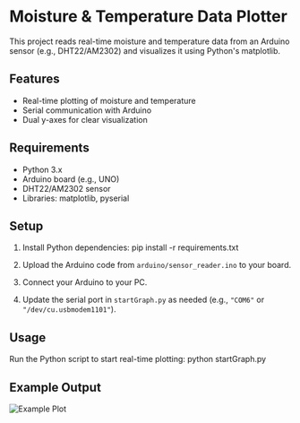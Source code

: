 # Moisture & Temperature Data Plotter

This project reads real-time moisture and temperature data from an Arduino sensor (e.g., DHT22/AM2302) and visualizes it using Python's matplotlib.

## Features

- Real-time plotting of moisture and temperature
- Serial communication with Arduino
- Dual y-axes for clear visualization

## Requirements

- Python 3.x
- Arduino board (e.g., UNO)
- DHT22/AM2302 sensor
- Libraries: matplotlib, pyserial

## Setup

1. Install Python dependencies: pip install -r requirements.txt
  
2. Upload the Arduino code from `arduino/sensor_reader.ino` to your board.

3. Connect your Arduino to your PC.

4. Update the serial port in `startGraph.py` as needed (e.g., `"COM6"` or `"/dev/cu.usbmodem1101"`).

## Usage

Run the Python script to start real-time plotting: python startGraph.py


## Example Output

![Example Plot](images/example_plot.jpg)




